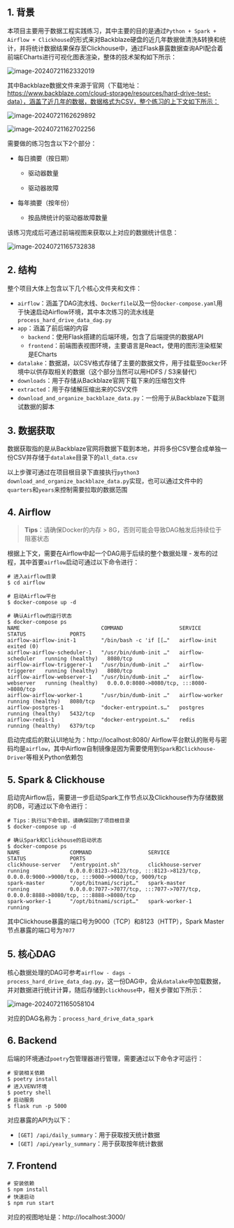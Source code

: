 ## 1. 背景

本项目主要用于数据工程实践练习，其中主要的目的是通过`Python + Spark + Airflow + Clickhouse`的形式来对Backblaze硬盘的近几年数据做清洗&转换和统计，并将统计数据结果保存至Clickhouse中，通过Flask暴露数据查询API配合着前端ECharts进行可视化图表渲染，整体的技术架构如下所示：

![image-20240721162332019](https://zchengb-images.oss-cn-shenzhen.aliyuncs.com/image-20240721162332019.png)

其中Backblaze数据文件来源于官网（下载地址：https://www.backblaze.com/cloud-storage/resources/hard-drive-test-data），涵盖了近几年的数据，数据格式为CSV，整个练习的上下文如下所示：

![image-20240721162629892](https://zchengb-images.oss-cn-shenzhen.aliyuncs.com/image-20240721162629892.png)

![image-20240721162702256](https://zchengb-images.oss-cn-shenzhen.aliyuncs.com/image-20240721162702256.png)

需要做的练习包含以下2个部分：

- 每日摘要（按日期）

  - 驱动器数量

  - 驱动器故障

- 每年摘要（按年份）
  - 按品牌统计的驱动器故障数量

该练习完成后可通过前端视图来获取以上对应的数据统计信息：

![image-20240721165732838](https://zchengb-images.oss-cn-shenzhen.aliyuncs.com/image-20240721165732838.png)

## 2. 结构

整个项目大体上包含以下几个核心文件夹和文件：

- `airflow`：涵盖了DAG流水线、`Dockerfile`以及一份`docker-compose.yaml`用于快速启动Airflow环境，其中本次练习的流水线是`process_hard_drive_data_dag.py`
- `app`：涵盖了前后端的内容
  - `backend`：使用Flask搭建的后端环境，包含了后端提供的数据API
  - `frontend`：前端图表视图环境，主要语言是React，使用的图形渲染框架是ECharts
- `datalake`：数据湖，以CSV格式存储了主要的数据文件，用于挂载至`Docker`环境中以供存取相关的数据（这个部分当然可以用HDFS / S3来替代）
- `downloads`：用于存储从Backblaze官网下载下来的压缩包文件
- `extracted`：用于存储解压缩出来的CSV文件
- `download_and_organize_backblaze_data.py`：一份用于从Backblaze下载测试数据的脚本

## 3. 数据获取

 数据获取指的是从Backblaze官网将数据下载到本地，并将多份CSV整合成单独一份CSV并存储于`datalake`目录下的`all_data.csv`

以上步骤可通过在项目根目录下直接执行`python3 download_and_organize_backblaze_data.py`实现，也可以通过文件中的`quarters`和`years`来控制需要拉取的数据范围

## 4. Airflow

>**Tips**：请确保Docker的内存 > 8G，否则可能会导致DAG触发后持续位于阻塞状态

根据上下文，需要在Airflow中起一个DAG用于后续的整个数据处理 - 发布的过程，其中首要`airflow`启动可通过以下命令进行：

```shell
# 进入airflow目录
$ cd airflow

# 启动Airflow平台
$ docker-compose up -d

# 确认Airflow的运行状态
$ docker-compose ps
NAME                          COMMAND                  SERVICE             STATUS              PORTS
airflow-airflow-init-1        "/bin/bash -c 'if [[…"   airflow-init        exited (0)          
airflow-airflow-scheduler-1   "/usr/bin/dumb-init …"   airflow-scheduler   running (healthy)   8080/tcp
airflow-airflow-triggerer-1   "/usr/bin/dumb-init …"   airflow-triggerer   running (healthy)   8080/tcp
airflow-airflow-webserver-1   "/usr/bin/dumb-init …"   airflow-webserver   running (healthy)   0.0.0.0:8080->8080/tcp, :::8080->8080/tcp
airflow-airflow-worker-1      "/usr/bin/dumb-init …"   airflow-worker      running (healthy)   8080/tcp
airflow-postgres-1            "docker-entrypoint.s…"   postgres            running (healthy)   5432/tcp
airflow-redis-1               "docker-entrypoint.s…"   redis               running (healthy)   6379/tcp
```

启动完成后的默认UI地址为：http://localhost:8080/
Airflow平台默认的账号与密码均是`airflow`，其中Airflow自制镜像是因为需要使用到`Spark`和`Clickhouse-Driver`等相关Python依赖包

## 5. Spark & Clickhouse

启动完Airflow后，需要进一步启动Spark工作节点以及Clickhouse作为存储数据的DB，可通过以下命令进行：

```shell
# Tips：执行以下命令前，请确保回到了项目根目录
$ docker-compose up -d

# 确认Spark和Clickhouse的启动状态
$ docker-compose ps
NAME                COMMAND                  SERVICE             STATUS              PORTS
clickhouse-server   "/entrypoint.sh"         clickhouse-server   running             0.0.0.0:8123->8123/tcp, :::8123->8123/tcp, 0.0.0.0:9000->9000/tcp, :::9000->9000/tcp, 9009/tcp
spark-master        "/opt/bitnami/script…"   spark-master        running             0.0.0.0:7077->7077/tcp, :::7077->7077/tcp, 0.0.0.0:8888->8080/tcp, :::8888->8080/tcp
spark-worker-1      "/opt/bitnami/script…"   spark-worker-1      running 
```

其中Clickhouse暴露的端口号为9000（TCP）和8123（HTTP），Spark Master节点暴露的端口号为`7077`

## 5. 核心DAG

核心数据处理的DAG可参考`airflow - dags - process_hard_drive_data_dag.py`，这一份DAG中，会从`datalake`中加载数据，并对数据进行统计计算，随后存储到`clickhouse`中，相关步骤如下所示：

![image-20240721165058104](https://zchengb-images.oss-cn-shenzhen.aliyuncs.com/image-20240721165058104.png)

对应的DAG名称为：`process_hard_drive_data_spark`

## 6. Backend

后端的环境通过`poetry`包管理器进行管理，需要通过以下命令才可运行：

```shell
# 安装相关依赖
$ poetry install
# 进入VENV环境
$ poetry shell
# 启动服务
$ flask run -p 5000
```

对应暴露的API为以下：

- `[GET] /api/daily_summary`：用于获取按天统计数据
- `[GET] /api/yearly_summary`：用于获取按年统计数据

## 7. Frontend

```shell
# 安装依赖
$ npm install
# 快速启动
$ npm run start
```

对应的视图地址是：http://localhost:3000/
